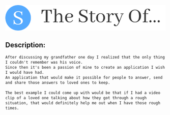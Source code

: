 ![Alt Text](./planning/logo.png "StoryShare")
## Description:
    After discussing my grandfather one day I realized that the only thing I couldn't remember was his voice. 
    Since then it's been a passion of mine to create an application I wish I would have had. 
    An application that would make it possible for people to answer, send and share those answers to loved ones to keep. 
    
    The best example I could come up with would be that if I had a video clip of a loved one talking about how they got through a rough situation, that would definitely help me out when I have those rough times.